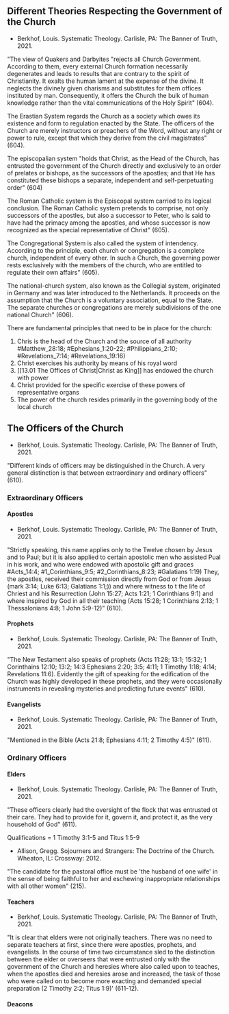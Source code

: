 ## Different Theories Respecting the Government of the Church

- Berkhof, Louis. Systematic Theology. Carlisle, PA: The Banner of Truth, 2021.

"The view of Quakers and Darbyites "rejects all Church Government. According to them, every external Church formation necessarily degenerates and leads to results that are contrary to the spirit of Christianity. It exalts the human lament at the expense of the divine. It neglects the divinely given charisms and substitutes for them offices instituted by man. Consequently, it offers the Church the bulk of human knowledge rather than the vital communications of the Holy Spirit" (604).

The Erastian System regards the Church as a society which owes its existence and form to regulation enacted by the State. The officers of the Church are merely instructors or preachers of the Word, without any right or power to rule, except that which they derive from the civil magistrates" (604).

The episcopalian system "holds that Christ, as the Head of the Church, has entrusted the government of the Church directly and exclusively to an order of prelates or bishops, as the successors of the apostles; and that He has constituted these bishops a separate, independent and self-perpetuating order" (604)

The Roman Catholic system is the Episcopal system carried to its logical conclusion. The Roman Catholic system pretends to comprise, not only successors of the apostles, but also a successor to Peter, who is said to have had the primacy among the apostles, and whose successor is now recognized as the special representative of Christ" (605).

The Congregational System is also called the system of intendency. According to the principle, each church or congregation is a complete church, independent of every other. In such a Church, the governing power rests exclusively with the members of the church, who are entitled to regulate their own affairs" (605).

The national-church system, also known as the Collegial system, originated in Germany and was later introduced to the Netherlands. It proceeds on the assumption that the Church is a voluntary association, equal to the State. The separate churches or congregations are merely subdivisions of the one national Church" (606).

There are fundamental principles that need to be in place for the church:

1. Chris is the head of the Church and the source of all authority #Matthew_28:18; #Ephesians_1:20-22; #Philippians_2:10; #Revelations_7:14; #Revelations_19:16)
2. Christ exercises his authority by means of his royal word
3. [[13.01 The Offices of Christ|Christ as King]] has endowed the church with power
4. Christ provided for the specific exercise of these powers of representative organs
5. The power of the church resides primarily in the governing body of the local church

## The Officers of the Church

- Berkhof, Louis. Systematic Theology. Carlisle, PA: The Banner of Truth, 2021.

"Different kinds of officers may be distinguished in the Church. A very general distinction is that between extraordinary and ordinary officers" (610).

### Extraordinary Officers

#### Apostles

- Berkhof, Louis. Systematic Theology. Carlisle, PA: The Banner of Truth, 2021.

"Strictly speaking, this name applies only to the Twelve chosen by Jesus and to Paul; but it is also applied to certain apostolic men who assisted Pual in his work, and who were endowed with apostolic gift and graces #Acts_14:4; #1_Corinthians_9:5; #2_Corinthians_8:23; #Galatians 1:19) They, the apostles, received their commission directly from God or from Jesus (mark 3:14; Luke 6:13; Galatians 1:1;)) and where witness to t the life of Chriest and his Resurrection (John 15:27; Acts 1:21; 1 Corinthians 9:1) and where inspired by God in all their teaching (Acts 15:28; 1 Corinthians 2:13; 1 Thessalonians 4:8; 1 John 5:9-12)" (610).

#### Prophets

- Berkhof, Louis. Systematic Theology. Carlisle, PA: The Banner of Truth, 2021.

"The New Testament also speaks of prophets (Acts 11:28; 13:1; 15:32; 1 Corinthains 12:10; 13:2; 14:3 Ephesians 2:20; 3:5; 4:11; 1 Timothy 1:18; 4:14; Revelations 11:6). Evidently the gift of speaking for the edification of the Church was highly developed in these prophets, and they were occasionally instruments in revealing mysteries and predicting future events" (610).

#### Evangelists

- Berkhof, Louis. Systematic Theology. Carlisle, PA: The Banner of Truth, 2021.

"Mentioned in the Bible (Acts 21:8; Ephesians 4:11; 2 Timothy 4:5)" (611).

### Ordinary Officers

#### Elders

- Berkhof, Louis. Systematic Theology. Carlisle, PA: The Banner of Truth, 2021.

"These officers clearly had the oversight of the flock that was entrusted ot their care. They had to provide for it, govern it, and protect it, as the very household of God" (611).

Qualifications = 1 Timothy 3:1-5 and Titus 1:5-9

- Allison, Gregg. Sojourners and Strangers: The Doctrine of the Church. Wheaton, IL: Crossway: 2012.

"The candidate for the pastoral office must be 'the husband of one wife' in the sense of being faithful to her and eschewing inappropriate relationships with all other women" (215).

#### Teachers

- Berkhof, Louis. Systematic Theology. Carlisle, PA: The Banner of Truth, 2021.

"It is clear that elders were not originally teachers. There was no need to separate teachers at first, since there were apostles, prophets, and evangelists. In the course of time two circumstance sled to the distinction between the elder or overseers that were entrusted only with the government of the Church and heresies where also called upon to teaches, when the apostles died and heresies arose and increased, the task of those who were called on to become more exacting and demanded special preparation (2 Timothy 2:2; Titus 1:9)' (611-12).

#### Deacons